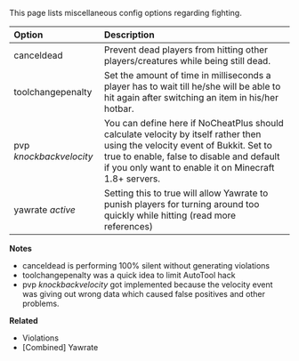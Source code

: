 This page lists miscellaneous config options regarding fighting.

| Option                  | Description |
| :---------------------- | :---------- |
| canceldead              | Prevent dead players from hitting other players/creatures while being still dead. |
| toolchangepenalty       | Set the amount of time in milliseconds a player has to wait till he/she will be able to hit again after switching an item in his/her hotbar. |
| pvp _knockbackvelocity_ | You can define here if NoCheatPlus should calculate velocity by itself rather then using the velocity event of Bukkit. Set to true to enable, false to disable and default if you only want to enable it on Minecraft 1.8+ servers.|
| yawrate _active_        | Setting this to true will allow Yawrate to punish players for turning around too quickly while hitting (read more references) |

**Notes**
* canceldead is performing 100% silent without generating violations
* toolchangepenalty was a quick idea to limit AutoTool hack
* pvp _knockbackvelocity_ got implemented because the velocity event was giving out wrong data which caused false positives and other problems.

**Related**
* Violations
* [Combined] Yawrate
